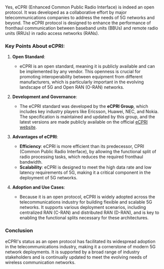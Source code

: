 Yes, eCPRI (Enhanced Common Public Radio Interface) is indeed an open protocol. It was developed as a collaborative effort by major telecommunications companies to address the needs of 5G networks and beyond. The eCPRI protocol is designed to enhance the performance of fronthaul communication between baseband units (BBUs) and remote radio units (RRUs) in radio access networks (RANs).

### Key Points About eCPRI:

1. **Open Standard**:
   - eCPRI is an open standard, meaning it is publicly available and can be implemented by any vendor. This openness is crucial for promoting interoperability between equipment from different manufacturers, which is particularly important in the evolving landscape of 5G and Open RAN (O-RAN) networks.

2. **Development and Governance**:
   - The eCPRI standard was developed by the **eCPRI Group**, which includes key industry players like Ericsson, Huawei, NEC, and Nokia. The specification is maintained and updated by this group, and the latest versions are made publicly available on the official [eCPRI website](https://www.cpri.info/spec.html).

3. **Advantages of eCPRI**:
   - **Efficiency**: eCPRI is more efficient than its predecessor, CPRI (Common Public Radio Interface), by allowing the functional split of radio processing tasks, which reduces the required fronthaul bandwidth.
   - **Scalability**: eCPRI is designed to meet the high data rate and low latency requirements of 5G, making it a critical component in the deployment of 5G networks.

4. **Adoption and Use Cases**:
   - Because it is an open protocol, eCPRI is widely adopted across the telecommunications industry for building flexible and scalable 5G networks. It supports various deployment scenarios, including centralized RAN (C-RAN) and distributed RAN (D-RAN), and is key to enabling the functional splits necessary for these architectures.

### Conclusion

eCPRI's status as an open protocol has facilitated its widespread adoption in the telecommunications industry, making it a cornerstone of modern 5G network deployments. It is supported by a broad range of industry stakeholders and is continually updated to meet the evolving needs of wireless communication networks.

